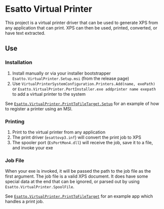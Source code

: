 # Esatto Virtual Printer

This project is a virtual printer driver that can be used to generate XPS from 
any application that can print.  XPS can then be used, printed, converted, or 
have text extracted.

## Use

### Installation

1. Install manually or via your installer bootstrapper `Esatto.VirtualPrinter.Setup.msi` (from the release page)
1. Use `VirtualPrinterSystemConfiguration.Printers.Add(name, exePath)` or `Esatto.VirtualPrinter.PortInstaller.exe addprinter name exepath` to add a virtual printer to the system

See [`Esatto.VirtualPrinter.PrintToFileTarget.Setup`](Esatto.VirtualPrinter.PrintToFileTarget.Setup) for an example
of how to register a printer using an MSI.

### Printing

1. Print to the virtual printer from any application
1. The print driver (`esattovp3.inf`) will convert the print job to XPS
1. The spooler port (`EsPortMon4.dll`) will receive the job, save it to a file, and invoke your exe

### Job File

When your exe is invoked, it will be passed the path to the job file as the first argument. The job
file is a valid XPS document.  It does have some special data at the end that can be ignored, or
parsed out by using `Esatto.VirtualPrinter.SpoolFile`.

See [`Esatto.VirtualPrinter.PrintToFileTarget`](Esatto.VirtualPrinter.PrintToFileTarget) for an 
example app which handles a print job.